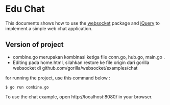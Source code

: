 # Edu Chat 

This documents shows how to use the
[websocket](https://github.com/gorilla/websocket) package and
[jQuery](http://jquery.com) to implement a simple web chat application.

## Version of project

- combine.go merupakan kombinasi ketiga file conn.go, hub.go, main.go .
- Editing pada home.html, silahkan restore ke file origin dari gorilla websocket di github.com/gorilla/websocket/examples/chat

for running the project, use this command below :

    $ go run combine.go

To use the chat example, open http://localhost:8080/ in your browser.
